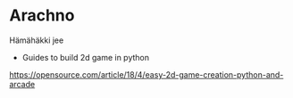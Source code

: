 # Arachno
Hämähäkki jee

* Guides to build 2d game in python

https://opensource.com/article/18/4/easy-2d-game-creation-python-and-arcade
